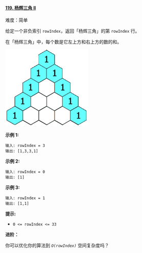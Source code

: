 ﻿#### [119\. 杨辉三角 II](https://leetcode.cn/problems/pascals-triangle-ii/)

难度：简单

给定一个非负索引 `rowIndex`，返回「杨辉三角」的第 `rowIndex` 行。

在「杨辉三角」中，每个数是它左上方和右上方的数的和。

![](./assets/img/Question0119_01.gif)

**示例 1:**

```
输入: rowIndex = 3
输出: [1,3,3,1]
```

**示例 2:**

```
输入: rowIndex = 0
输出: [1]
```

**示例 3:**

```
输入: rowIndex = 1
输出: [1,1]
```

**提示:**

-   `0 <= rowIndex <= 33`

**进阶：**

你可以优化你的算法到 _`O(rowIndex)`_ 空间复杂度吗？

